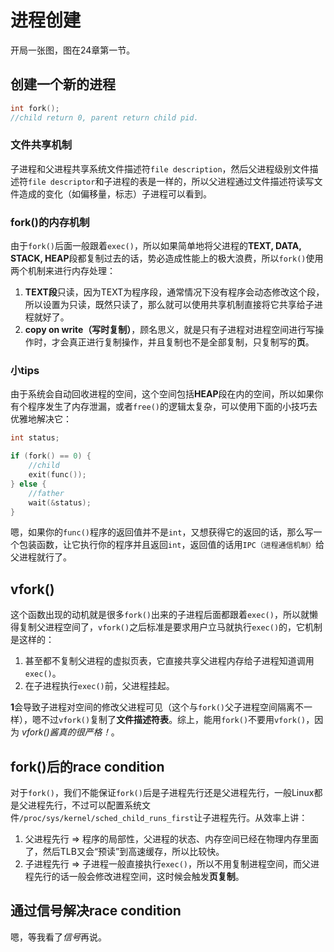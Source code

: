 # 进程创建

开局一张图，图在24章第一节。

## 创建一个新的进程
```c
int fork();
//child return 0, parent return child pid.
```

### 文件共享机制

子进程和父进程共享系统文件描述符`file description`，然后父进程级别文件描述符`file descriptor`和子进程的表是一样的，所以父进程通过文件描述符读写文件造成的变化（如偏移量，标志）子进程可以看到。
### fork()的内存机制

由于`fork()`后面一般跟着`exec()`，所以如果简单地将父进程的**TEXT, DATA, STACK, HEAP**段都复制过去的话，势必造成性能上的极大浪费，所以`fork()`使用两个机制来进行内存处理：  

1. **TEXT段**只读，因为TEXT为程序段，通常情况下没有程序会动态修改这个段，所以设置为只读，既然只读了，那么就可以使用共享机制直接将它共享给子进程就好了。
2. **copy on write（写时复制）**，顾名思义，就是只有子进程对进程空间进行写操作时，才会真正进行复制操作，并且复制也不是全部复制，只复制写的**页**。

### 小tips
由于系统会自动回收进程的空间，这个空间包括**HEAP**段在内的空间，所以如果你有个程序发生了内存泄漏，或者`free()`的逻辑太复杂，可以使用下面的小技巧去优雅地解决它：
```c
int status;

if (fork() == 0) {
    //child
    exit(func());
} else {
    //father
    wait(&status);
}

```
嗯，如果你的`func()`程序的返回值并不是`int`，又想获得它的返回的话，那么写一个包装函数，让它执行你的程序并且返回`int`，返回值的话用`IPC（进程通信机制）`给父进程就行了。

## vfork()

这个函数出现的动机就是很多`fork()`出来的子进程后面都跟着`exec()`，所以就懒得复制父进程空间了，`vfork()`之后标准是要求用户立马就执行`exec()`的，它机制是这样的：  
1. 甚至都不复制父进程的虚拟页表，它直接共享父进程内存给子进程知道调用`exec()`。
2. 在子进程执行`exec()`前，父进程挂起。

**1**会导致子进程对空间的修改父进程可见（这个与`fork()`父子进程空间隔离不一样），嗯不过`vfork()`复制了**文件描述符表**。综上，能用`fork()`不要用`vfork()`，因为 *vfork()酱真的很严格！*。 


## fork()后的race condition
对于`fork()`，我们不能保证`fork()`后是子进程先行还是父进程先行，一般Linux都是父进程先行，不过可以配置系统文件`/proc/sys/kernel/sched_child_runs_first`让子进程先行。从效率上讲：  
1. 父进程先行 => 程序的局部性，父进程的状态、内存空间已经在物理内存里面了，然后TLB又会“预读”到高速缓存，所以比较快。
2. 子进程先行 => 子进程一般直接执行`exec()`，所以不用复制进程空间，而父进程先行的话一般会修改进程空间，这时候会触发**页复制**。

## 通过信号解决race condition
嗯，等我看了*信号*再说。

